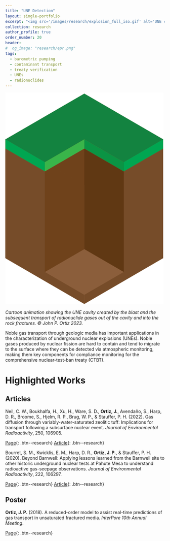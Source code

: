 ```yaml
---
title: "UNE Detection"
layout: single-portfolio
excerpt: "<img src='/images/research/explosion_full_iso.gif' alt='UNE cartoon animation'>"
collection: research
author_profile: true
order_number: 20
header: 
#  og_image: "research/epr.png"
tags:
  - barometric pumping
  - contaminant transport
  - treaty verification
  - UNEs
  - radionuclides
---
```



<!-- <div style="text-align: center;"> -->
<!-- <img src='/images/research/une_subsurface_iso-01.png' -->
<img src='/images/research/explosion_full_iso.gif'
width='500px'>
<!-- </div> -->

*Cartoon animation showing the UNE cavity created by the blast and the subsequent transport of radionuclide gases out of the cavity and into the rock fractures. &copy; John P. Ortiz 2023.*

Noble gas transport through geologic media has important applications in the characterization of underground nuclear explosions (UNEs). Noble gases produced by nuclear fission are hard to contain and tend to migrate to the surface where they can be detected via atmospheric monitoring, making them key components for compliance monitoring for the comprehensive nuclear-test-ban treaty (CTBT). 


# Highlighted Works 

## Articles

Neil, C. W., Boukhalfa, H., Xu, H., Ware, S. D., <b>Ortiz, J.</b>, Avendaño, S., Harp, D. R., Broome, S., Hjelm, R. P., Brug, W. P., & Stauffer, P. H. (2022). Gas diffusion through variably-water-saturated zeolitic tuff: Implications for transport following a subsurface nuclear event. <i>Journal of Environmental Radioactivity</i>, 250, 106905.

[Page](/publication/2022-gasDiffusion-neil-jenvrad){: .btn--research} [Article](https://doi.org/10.1016/j.jenvrad.2022.106905){: .btn--research} 

Bourret, S. M., Kwicklis, E. M., Harp, D. R., <b>Ortiz, J. P.</b>, & Stauffer, P. H. (2020). Beyond Barnwell: Applying lessons learned from the Barnwell site to other historic underground nuclear tests at Pahute Mesa to understand radioactive gas-seepage observations. <i>Journal of Environmental Radioactivity</i>, 222, 106297.

[Page](/publication/2020-beyondBarnwell-bourret-jenvrad){: .btn--research} [Article](https://doi.org/10.1016/j.jenvrad.2020.106297){: .btn--research} 


## Poster

**Ortiz, J. P.** (2018). A reduced-order model to assist real-time predictions of gas transport in unsaturated fractured media. *InterPore 10th Annual Meeting*.

[Page](/talks/2018-rom-interpore){: .btn--research}
